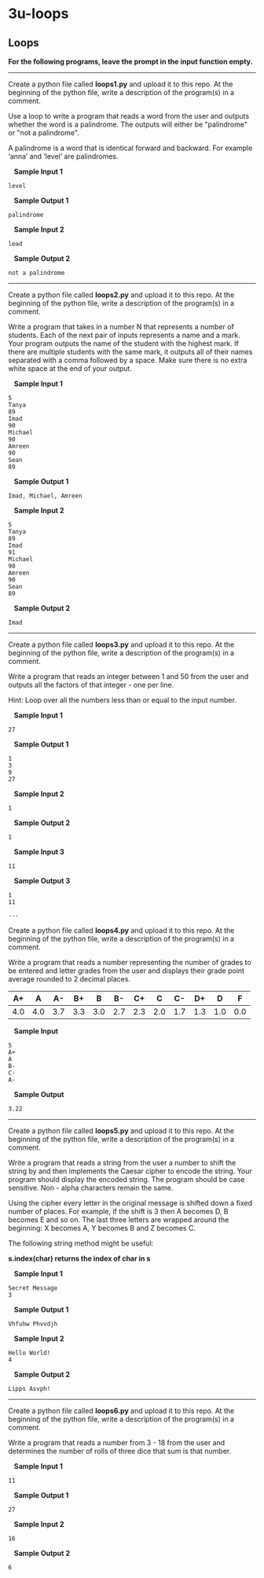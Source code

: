 # 3u-loops

Loops
---

**For the following programs, leave the prompt in the input function empty.**

---
Create a python file called **loops1.py** and upload it to this repo. At the beginning of the python file, write a description of the program(s) in a comment. 

Use a loop to write a program that reads a word from the user and outputs whether the word is a palindrome. The outputs will either be "palindrome" or "not a palindrome". 

A palindrome is a word that is identical forward and backward. For example ‘anna’ and ‘level’ are palindromes.


&nbsp;&nbsp; **Sample Input 1**

    level

&nbsp;&nbsp; **Sample Output 1**

    palindrome

&nbsp;&nbsp; **Sample Input 2**

    lead

&nbsp;&nbsp; **Sample Output 2**

    not a palindrome
    
---
Create a python file called **loops2.py** and upload it to this repo. At the beginning of the python file, write a description of the program(s) in a comment. 

Write a program that takes in a number N that represents a number of students. Each of the next pair of inputs represents a name and a mark. Your program outputs the name of the student with the highest mark. If there are multiple students with the same mark, it outputs all of their names separated with a comma followed by a space. Make sure there is no extra white space at the end of your output.


&nbsp;&nbsp; **Sample Input 1**

    5
    Tanya
    89
    Imad
    90
    Michael
    90
    Amreen
    90
    Sean
    89

&nbsp;&nbsp; **Sample Output 1**

    Imad, Michael, Amreen

&nbsp;&nbsp; **Sample Input 2**

    5
    Tanya
    89
    Imad
    91
    Michael
    90
    Amreen
    90
    Sean
    89
    
&nbsp;&nbsp; **Sample Output 2**

    Imad
    
---

Create a python file called **loops3.py** and upload it to this repo. At the beginning of the python file, write a description of the program(s) in a comment. 

Write a program that reads an integer between 1 and 50 from the user and outputs all the factors of that integer - one per line.
 
Hint: Loop over all the numbers less than or equal to the input number. 

&nbsp;&nbsp; **Sample Input 1**

    27

&nbsp;&nbsp; **Sample Output 1**

    1
    3
    9
    27

&nbsp;&nbsp; **Sample Input 2**

    1

&nbsp;&nbsp; **Sample Output 2**

    1
    
&nbsp;&nbsp; **Sample Input 3**

    11

&nbsp;&nbsp; **Sample Output 3**

    1
    11
    
    ---

Create a python file called **loops4.py** and upload it to this repo. At the beginning of the python file, write a description of the program(s) in a comment. 

Write a program that reads a number representing the number of grades to be entered and letter grades from the user and displays their grade point average rounded to 2 decimal places.

|A+ |A  |A- |B+ |B  |B- |C+ |C  |C- |D+ |D  |F  |
|---|---|---|---|---|---|---|---|---|---|---|---|
|4.0|4.0|3.7|3.3|3.0|2.7|2.3|2.0|1.7|1.3|1.0|0.0|



&nbsp;&nbsp; **Sample Input**

    
    5
    A+
    A
    B-
    C-
    A-

&nbsp;&nbsp; **Sample Output**

    3.22
    
---
Create a python file called **loops5.py** and upload it to this repo. At the beginning of the python file, write a description of the program(s) in a comment. 

Write a program that reads a string from the user a number to shift the string by and then implements the Caesar cipher to encode the string. Your program should display the encoded string. The program should be case sensitive. Non - alpha characters remain the same.

Using the cipher every letter in the original message is shifted down a fixed number of places. For example, if the shift is 3 then A becomes D, B becomes E and so on.  The last three letters are wrapped around the beginning: X becomes A, Y becomes B and Z becomes C.

The following string method might be useful:

**s.index(char) returns the index of char in s**

&nbsp;&nbsp; **Sample Input 1**

    Secret Message
    3

&nbsp;&nbsp; **Sample Output 1**

    Vhfuhw Phvvdjh

&nbsp;&nbsp; **Sample Input 2**

    Hello World!
    4

&nbsp;&nbsp; **Sample Output 2**

    Lipps Asvph!
    
---
Create a python file called **loops6.py** and upload it to this repo. At the beginning of the python file, write a description of the program(s) in a comment. 

Write a program that reads a number from 3 - 18 from the user and determines the number of rolls of three dice that sum is that number.

&nbsp;&nbsp; **Sample Input 1**

    11
   
&nbsp;&nbsp; **Sample Output 1**

    27

&nbsp;&nbsp; **Sample Input 2**

    16

&nbsp;&nbsp; **Sample Output 2**

    6
